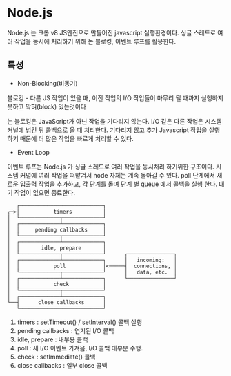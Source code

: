 # Node.js

Node.js 는 크롬 v8 JS엔진으로 만들어진 javascript 실행환경이다. 싱글 스레드로 여러 작업을 동시에 처리하기 위해 논 블로킹, 이벤트 루프를 활용한다.

## 특성

* Non-Blocking(비동기)

블로킹 - 다른 JS 작업이 있을 때, 이전 작업의 I/O 작업들이 마무리 될 때까지 실행하지 못하고 막혀(block) 있는것이다

논 블로킹은 JavaScript가 아닌 작업을 기다리지 않는다. I/O 같은 다른 작업은 시스템 커널에 넘긴 뒤 콜백으로 올 때 처리한다. 기다리지 않고 추가 Javascript 작업을 실행하기 때문에 더 많은 작업을 빠르게 처리할 수 있다.

* Event Loop

이벤트 루프는 Node.js 가 싱글 스레드로 여러 작업을 동시처리 하기위한 구조이다. 시스템 커널에 여러 작업을 떠맡겨서 node 자체는 계속 돌아갈 수 있다. poll 단계에서 새로운 입출력 작업을 추가하고, 각 단계를 돌며 단계 별 queue 에서 콜백을 실행 한다. 대기 작업이 없으면 종료한다.

```text
   ┌───────────────────────────┐
┌─>│           timers          │
│  └─────────────┬─────────────┘
│  ┌─────────────┴─────────────┐
│  │     pending callbacks     │
│  └─────────────┬─────────────┘
│  ┌─────────────┴─────────────┐
│  │       idle, prepare       │
│  └─────────────┬─────────────┘      ┌───────────────┐
│  ┌─────────────┴─────────────┐      │   incoming:   │
│  │           poll            │<─────┤  connections, │
│  └─────────────┬─────────────┘      │   data, etc.  │
│  ┌─────────────┴─────────────┐      └───────────────┘
│  │           check           │
│  └─────────────┬─────────────┘
│  ┌─────────────┴─────────────┐
└──┤      close callbacks      │
   └───────────────────────────┘
```

1. timers : setTimeout() / setInterval() 콜백 실행
2. pending callbacks : 연기된 I/O 콜백
3. idle, prepare : 내부용 콜백
4. poll : 새 I/O 이벤트 가져옴, I/O 콜백 대부분 수행.
5. check : setImmediate() 콜백
6. close callbacks : 일부 close 콜백

